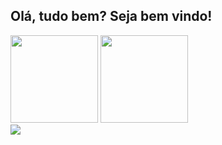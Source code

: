 ## Olá, tudo bem? Seja bem vindo!

<div>
  <a href="#"><img height="140em" src="https://github-readme-stats.vercel.app/api?username=portolucaslp26&show_icons=true&theme=midnight-purple&include_all_commits=true&count_private=true&hide=issues"/></a>
  <a href="#"><img height="140em" src="https://github-readme-stats.vercel.app/api/top-langs/?username=portolucaslp26&layout=compact&langs_count=4&theme=midnight-purple&hide=python"/></a>
</div>

<div>
  <a href="https://www.linkedin.com/in/lucas-porto-843389198/" target="_blank"><img src="https://img.shields.io/badge/-LinkedIn-%230077B5?style=for-the-badge&logo=linkedin&logoColor=white" target="_blank"></a>
</div>
